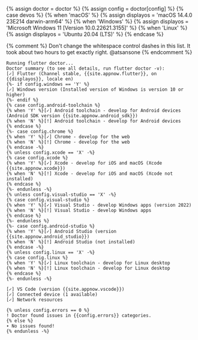 {% assign doctor = doctor %}
{% assign config = doctor[config] %}
{% case devos %}
{% when 'macOS' %}
{% assign displayos = 'macOS 14.4.0 23E214 darwin-arm64' %}
{% when 'Windows' %}
{% assign displayos = 'Microsoft Windows 11 [Version 10.0.22621.3155]' %}
{% when 'Linux' %}
{% assign displayos = 'Ubuntu 20.04 (LTS)' %}
{% endcase %}

{% comment %}
Don't change the whitespace control dashes in this list.
It took about two hours to get exactly right. @atsansone
{% endcomment %}

```console noHighlight
Running flutter doctor...
Doctor summary (to see all details, run flutter doctor -v):
[✓] Flutter (Channel stable, {{site.appnow.flutter}}, on {{displayos}}, locale en)
{%- if config.windows == 'Y' %}
[✓] Windows version (Installed version of Windows is version 10 or higher)
{%- endif %}
{% case config.android-toolchain %}
{% when 'Y' %}[✓] Android toolchain - develop for Android devices (Android SDK version {{site.appnow.android_sdk}})
{% when 'N' %}[!] Android toolchain - develop for Android devices
{% endcase %}
{%- case config.chrome %}
{% when 'Y' %}[✓] Chrome - develop for the web
{% when 'N' %}[!] Chrome - develop for the web
{% endcase -%}
{% unless config.xcode == 'X' -%}
{% case config.xcode %}
{% when 'Y' %}[✓] Xcode - develop for iOS and macOS (Xcode {{site.appnow.xcode}})
{% when 'N' %}[!] Xcode - develop for iOS and macOS (Xcode not installed)
{% endcase %}
{%- endunless -%}
{% unless config.visual-studio == 'X' -%}
{% case config.visual-studio %}
{% when 'Y' %}[✓] Visual Studio - develop Windows apps (version 2022)
{% when 'N' %}[!] Visual Studio - develop Windows apps
{% endcase %}
{%- endunless %}
{%- case config.android-studio %}
{% when 'Y' %}[✓] Android Studio (version {{site.appnow.android_studio}})
{% when 'N' %}[!] Android Studio (not installed)
{% endcase -%}
{% unless config.linux == 'X' -%}
{% case config.linux %}
{% when 'Y' %}[✓] Linux toolchain - develop for Linux desktop
{% when 'N' %}[!] Linux toolchain - develop for Linux desktop
{% endcase %}
{%- endunless -%}

[✓] VS Code (version {{site.appnow.vscode}})
[✓] Connected device (1 available)
[✓] Network resources

{% unless config.errors == 0 %}
! Doctor found issues in {{config.errors}} categories.
{% else %}
∙ No issues found!
{% endunless -%}
```
